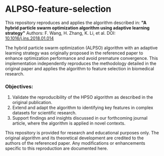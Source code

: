 # ALPSO-feature-selection
This repository reproduces and applies the algorithm described in:   **"A hybrid particle swarm optimization algorithm using adaptive learning strategy"**   Authors: F. Wang, H. Zhang, K. Li, et al.   DOI: [10.1016/j.ins.2018.01.014](https://doi.org/10.1016/j.ins.2018.01.014)

The hybrid particle swarm optimization (ALPSO) algorithm with an adaptive learning strategy was originally proposed in the referenced paper to enhance optimization performance and avoid premature convergence. This implementation independently reproduces the methodology detailed in the original paper and applies the algorithm to feature selection in biomedical research.

### Objectives:
1. Validate the reproducibility of the HPSO algorithm as described in the original publication.
2. Extend and adapt the algorithm to identifying key features in complex datasets for scientific research.
3. Support findings and insights discussed in our forthcoming journal article, where the algorithm is applied in novel contexts.

This repository is provided for research and educational purposes only. The original algorithm and its theoretical development are credited to the authors of the referenced paper. Any modifications or enhancements specific to this reproduction are documented here.
